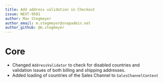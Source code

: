 ```yaml
---
title: Add address validation in Checkout
issue: NEXT-9581
author: Max Stegmeyer
author_email: m.stegmeyer@snapadmin.net
author_github: @m.stegmeyer
---
```

# Core
* Changed `AddressValidator` to check for disabled countries and validation issues of both billing and shipping addresses.
* Added loading of countries of the Sales Channel to `SalesChannelContext`
